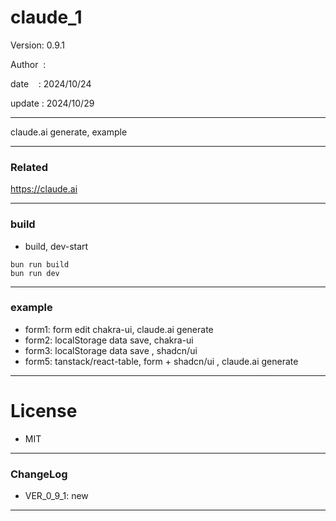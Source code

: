 ﻿# claude_1

 Version: 0.9.1

 Author  :
 
 date    : 2024/10/24

 update : 2024/10/29 

***

claude.ai generate, example

***
### Related

https://claude.ai

***
### build

* build, dev-start

```
bun run build
bun run dev
```

***
### example

* form1: form edit chakra-ui, claude.ai generate
* form2: localStorage data save, chakra-ui
* form3: localStorage  data save , shadcn/ui
* form5: tanstack/react-table, form + shadcn/ui , claude.ai generate

*** 
# License

* MIT

***
### ChangeLog

* VER_0_9_1: new

***

